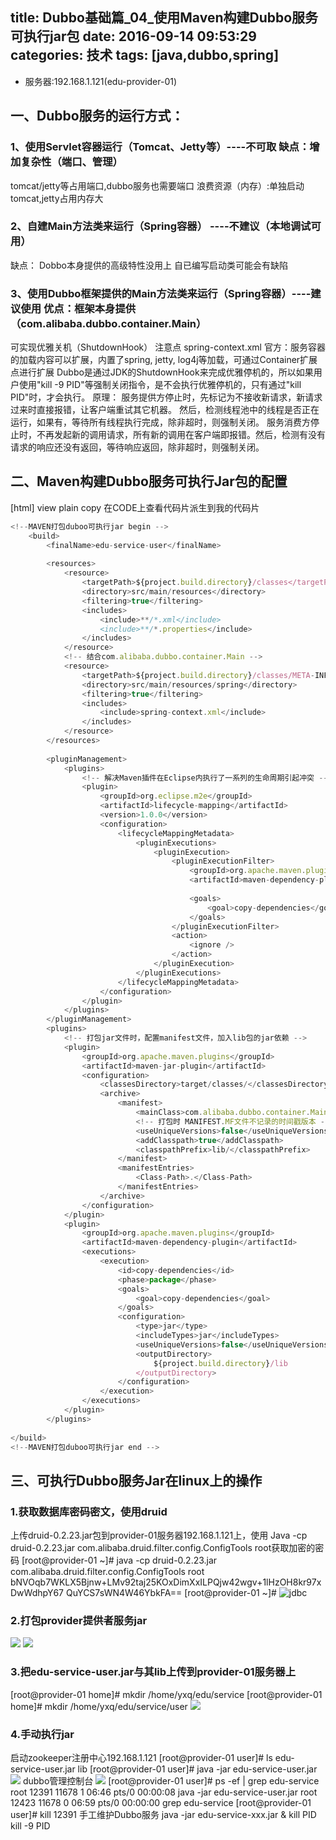 title:  Dubbo基础篇_04_使用Maven构建Dubbo服务可执行jar包 
date: 2016-09-14 09:53:29
categories: 技术
tags: [java,dubbo,spring]
---
* 服务器:192.168.1.121(edu-provider-01)

## 一、Dubbo服务的运行方式：

### 1、使用Servlet容器运行（Tomcat、Jetty等）----不可取 缺点：增加复杂性（端口、管理）
tomcat/jetty等占用端口,dubbo服务也需要端口
浪费资源（内存）:单独启动tomcat,jetty占用内存大

### 2、自建Main方法类来运行（Spring容器） ----不建议（本地调试可用） 
缺点： Dobbo本身提供的高级特性没用上
自已编写启动类可能会有缺陷

### 3、使用Dubbo框架提供的Main方法类来运行（Spring容器）----建议使用 优点：框架本身提供（com.alibaba.dubbo.container.Main）
<!-- more -->
可实现优雅关机（ShutdownHook）
注意点
spring-context.xml 
<import resource="classpath:spring/xxx.xml" />
官方：服务容器的加载内容可以扩展，内置了spring, jetty, log4j等加载，可通过Container扩展点进行扩展
Dubbo是通过JDK的ShutdownHook来完成优雅停机的，所以如果用户使用"kill -9 PID"等强制关闭指令，是不会执行优雅停机的，只有通过"kill PID"时，才会执行。
原理：
服务提供方停止时，先标记为不接收新请求，新请求过来时直接报错，让客户端重试其它机器。 然后，检测线程池中的线程是否正在运行，如果有，等待所有线程执行完成，除非超时，则强制关闭。
服务消费方停止时，不再发起新的调用请求，所有新的调用在客户端即报错。然后，检测有没有请求的响应还没有返回，等待响应返回，除非超时，则强制关闭。
## 二、Maven构建Dubbo服务可执行Jar包的配置
[html] view plain copy 在CODE上查看代码片派生到我的代码片
```js
<!--MAVEN打包duboo可执行jar begin -->  
    <build>  
        <finalName>edu-service-user</finalName>  
  
        <resources>  
            <resource>  
                <targetPath>${project.build.directory}/classes</targetPath>  
                <directory>src/main/resources</directory>  
                <filtering>true</filtering>  
                <includes>  
                    <include>**/*.xml</include>  
                    <include>**/*.properties</include>  
                </includes>  
            </resource>  
            <!-- 结合com.alibaba.dubbo.container.Main -->  
            <resource>  
                <targetPath>${project.build.directory}/classes/META-INF/spring</targetPath>  
                <directory>src/main/resources/spring</directory>  
                <filtering>true</filtering>  
                <includes>  
                    <include>spring-context.xml</include>  
                </includes>  
            </resource>  
        </resources>  
          
        <pluginManagement>  
            <plugins>  
                <!-- 解决Maven插件在Eclipse内执行了一系列的生命周期引起冲突 -->  
                <plugin>  
                    <groupId>org.eclipse.m2e</groupId>  
                    <artifactId>lifecycle-mapping</artifactId>  
                    <version>1.0.0</version>  
                    <configuration>  
                        <lifecycleMappingMetadata>  
                            <pluginExecutions>  
                                <pluginExecution>  
                                    <pluginExecutionFilter>  
                                        <groupId>org.apache.maven.plugins</groupId>  
                                        <artifactId>maven-dependency-plugin</artifactId>  
                                          
                                        <goals>  
                                            <goal>copy-dependencies</goal>  
                                        </goals>  
                                    </pluginExecutionFilter>  
                                    <action>  
                                        <ignore />  
                                    </action>  
                                </pluginExecution>  
                            </pluginExecutions>  
                        </lifecycleMappingMetadata>  
                    </configuration>  
                </plugin>  
            </plugins>  
        </pluginManagement>  
        <plugins>  
            <!-- 打包jar文件时，配置manifest文件，加入lib包的jar依赖 -->  
            <plugin>  
                <groupId>org.apache.maven.plugins</groupId>  
                <artifactId>maven-jar-plugin</artifactId>  
                <configuration>  
                    <classesDirectory>target/classes/</classesDirectory>  
                    <archive>  
                        <manifest>  
                            <mainClass>com.alibaba.dubbo.container.Main</mainClass>  
                            <!-- 打包时 MANIFEST.MF文件不记录的时间戳版本 -->  
                            <useUniqueVersions>false</useUniqueVersions>  
                            <addClasspath>true</addClasspath>  
                            <classpathPrefix>lib/</classpathPrefix>  
                        </manifest>  
                        <manifestEntries>  
                            <Class-Path>.</Class-Path>  
                        </manifestEntries>  
                    </archive>  
                </configuration>  
            </plugin>  
            <plugin>  
                <groupId>org.apache.maven.plugins</groupId>  
                <artifactId>maven-dependency-plugin</artifactId>  
                <executions>  
                    <execution>  
                        <id>copy-dependencies</id>  
                        <phase>package</phase>  
                        <goals>  
                            <goal>copy-dependencies</goal>  
                        </goals>  
                        <configuration>  
                            <type>jar</type>  
                            <includeTypes>jar</includeTypes>  
                            <useUniqueVersions>false</useUniqueVersions>  
                            <outputDirectory>  
                                ${project.build.directory}/lib  
                            </outputDirectory>  
                        </configuration>  
                    </execution>  
                </executions>  
            </plugin>  
        </plugins>  
  
</build>  
<!--MAVEN打包duboo可执行jar end -->
``` 
## 三、可执行Dubbo服务Jar在linux上的操作
### 1.获取数据库密码密文，使用druid
上传druid-0.2.23.jar包到provider-01服务器192.168.1.121上，使用 Java -cp druid-0.2.23.jar com.alibaba.druid.filter.config.ConfigTools root获取加密的密码
[root@provider-01 ~]# java -cp druid-0.2.23.jar com.alibaba.druid.filter.config.ConfigTools root
bNVOqb7WKLX5Bjnw+LMv92taj25KOxDimXxILPQjw42wgv+1lHzOH8kr97xDwWdhpY67
QuYCS7sWN4W46YbkFA==
[root@provider-01 ~]# 
![jdbc](http://img.blog.csdn.net/20160501225203938?watermark/2/text/aHR0cDovL2Jsb2cuY3Nkbi5uZXQv/font/5a6L5L2T/fontsize/400/fill/I0JBQkFCMA==/dissolve/70/gravity/Center)

### 2.打包provider提供者服务jar
![](http://img.blog.csdn.net/20160417172347973?watermark/2/text/aHR0cDovL2Jsb2cuY3Nkbi5uZXQv/font/5a6L5L2T/fontsize/400/fill/I0JBQkFCMA==/dissolve/70/gravity/Center)
![](http://img.blog.csdn.net/20160417172012577?watermark/2/text/aHR0cDovL2Jsb2cuY3Nkbi5uZXQv/font/5a6L5L2T/fontsize/400/fill/I0JBQkFCMA==/dissolve/70/gravity/Center)

### 3.把edu-service-user.jar与其lib上传到provider-01服务器上
[root@provider-01 home]# mkdir /home/yxq/edu/service
[root@provider-01 home]# mkdir /home/yxq/edu/service/user
![](http://img.blog.csdn.net/20160417172742853?watermark/2/text/aHR0cDovL2Jsb2cuY3Nkbi5uZXQv/font/5a6L5L2T/fontsize/400/fill/I0JBQkFCMA==/dissolve/70/gravity/Center)
### 4.手动执行jar
启动zookeeper注册中心192.168.1.121
[root@provider-01 user]# ls
edu-service-user.jar  lib
[root@provider-01 user]# java -jar edu-service-user.jar 
![](http://img.blog.csdn.net/20160417173038720?watermark/2/text/aHR0cDovL2Jsb2cuY3Nkbi5uZXQv/font/5a6L5L2T/fontsize/400/fill/I0JBQkFCMA==/dissolve/70/gravity/Center)
dubbo管理控制台
![](http://img.blog.csdn.net/20160417173204408?watermark/2/text/aHR0cDovL2Jsb2cuY3Nkbi5uZXQv/font/5a6L5L2T/fontsize/400/fill/I0JBQkFCMA==/dissolve/70/gravity/Center)
[root@provider-01 user]# ps -ef | grep edu-service
root      12391  11678  1 06:46 pts/0    00:00:08 java -jar edu-service-user.jar
root      12423  11678  0 06:59 pts/0    00:00:00 grep edu-service
[root@provider-01 user]# kill 12391
手工维护Dubbo服务 
java -jar edu-service-xxx.jar & 
kill PID 
kill -9 PID


